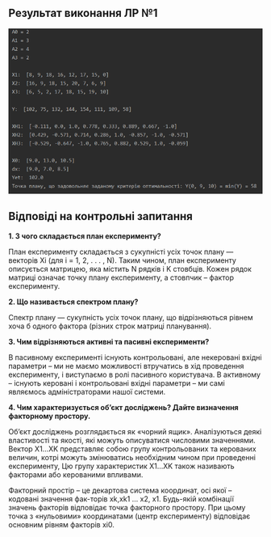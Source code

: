 ## Результат виконання ЛР №1

<img src="/images/lab1.png" >

## Відповіді на контрольні запитання

**1. З чого складається план експерименту?**

   План експерименту складається з сукупністі усіх точок плану — векторів Xi (для i = 1, 2, . . . , N).
   Таким чином, план експерименту описується матрицею, яка містить N
рядків і K стовбців. Кожен рядок матриці означає точку плану експерименту, а стовпчик –
фактор експерименту.

**2. Що називається спектром плану?**
   
   Спектр плану — сукупність усіх точок плану, що відрізняються рівнем хоча б одного фактора (різних строк матриці планування).
   
**3. Чим відрізняються активні та пасивні експерименти?**

   В пасивному експерименті існують контрольовані, але некеровані вхідні параметри – ми не маємо
можливості втручатись в хід проведення експерименту, і виступаємо в ролі пасивного
користувача. В активному – існують керовані і контрольовані вхідні параметри – ми самі
являємось адміністраторами нашої системи.

**4. Чим характеризується об’єкт досліджень? Дайте визначення факторному простору.**

   Об’єкт досліджень розглядається як «чорний ящик». Аналізуються деякі властивості та
якості, які можуть описуватися числовими значеннями. Вектор Х1…ХK представляє собою
групу контрольованих та керованих величин, котрі можуть змінюватись необхідним
чином при проведенні експерименту, Цю групу характеристик Х1…ХK також називають
факторами або керованими впливами.

   Факторний простір – це декартова система координат, осі якої – кодовані значення фак-торів xk,xk1 … x2, x1.
   Будь-якій комбінації значень факторів відповідає точка факторного простору.
   При цьому точка з «нульовими» координатами (центр експерименту) відповідає основним рівням факторів xi0.
